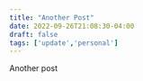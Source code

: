 ```yaml
---
title: "Another Post"
date: 2022-09-26T21:08:30-04:00
draft: false
tags: ['update','personal']
---
```

Another post


